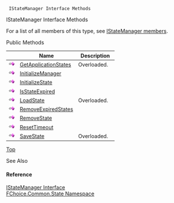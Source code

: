 ﻿     IStateManager Interface Methods                                                   

IStateManager Interface Methods

For a list of all members of this type, see [IStateManager members](FChoice.Common~FChoice.Common.State.IStateManager_members.md).

Public Methods

|   | Name | Description |
| --- | --- | --- |
| ![ Method](dotnetimages/Method.png) | [GetApplicationStates](FChoice.Common~FChoice.Common.State.IStateManager~GetApplicationStates.md) | Overloaded.    |
| ![ Method](dotnetimages/Method.png) | [InitializeManager](FChoice.Common~FChoice.Common.State.IStateManager~InitializeManager.md) |   |
| ![ Method](dotnetimages/Method.png) | [InitializeState](FChoice.Common~FChoice.Common.State.IStateManager~InitializeState.md) |   |
| ![ Method](dotnetimages/Method.png) | [IsStateExpired](FChoice.Common~FChoice.Common.State.IStateManager~IsStateExpired.md) |   |
| ![ Method](dotnetimages/Method.png) | [LoadState](FChoice.Common~FChoice.Common.State.IStateManager~LoadState.md) | Overloaded.    |
| ![ Method](dotnetimages/Method.png) | [RemoveExpiredStates](FChoice.Common~FChoice.Common.State.IStateManager~RemoveExpiredStates.md) |   |
| ![ Method](dotnetimages/Method.png) | [RemoveState](FChoice.Common~FChoice.Common.State.IStateManager~RemoveState.md) |   |
| ![ Method](dotnetimages/Method.png) | [ResetTimeout](FChoice.Common~FChoice.Common.State.IStateManager~ResetTimeout.md) |   |
| ![ Method](dotnetimages/Method.png) | [SaveState](FChoice.Common~FChoice.Common.State.IStateManager~SaveState.md) | Overloaded.    |

[Top](#top)

See Also

#### Reference

[IStateManager Interface](FChoice.Common~FChoice.Common.State.IStateManager.md)  
[FChoice.Common.State Namespace](FChoice.Common~FChoice.Common.State_namespace.md)